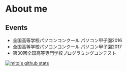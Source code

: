# About me

## Events
- 全国高等学校パソコンコンクール パソコン甲子園2016
- 全国高等学校パソコンコンクール パソコン甲子園2017
- 第30回全国高等専門学校プログラミングコンテスト

[![mito's github stats](https://github-readme-stats.vercel.app/api?username=mitohato&count_private=true&theme=radical)](https://github.com/mitohato/github-readme-stats)
